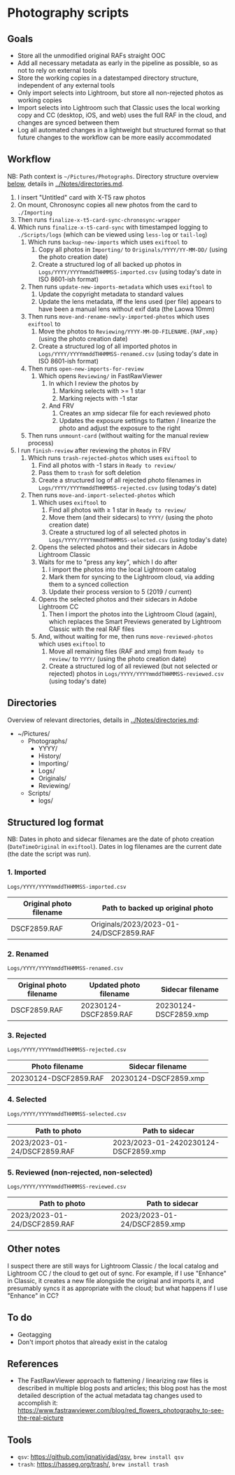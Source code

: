 # Photography scripts

## Goals

- Store all the unmodified original RAFs straight OOC
- Add all necessary metadata as early in the pipeline as possible, so as not to rely on external tools
- Store the working copies in a datestamped directory structure, independent of any external tools
- Only import selects into Lightroom, but store all non-rejected photos as working copies
- Import selects into Lightroom such that Classic uses the local working copy and CC (desktop, iOS, and web) uses the full RAF in the cloud, and changes are synced between them
- Log all automated changes in a lightweight but structured format so that future changes to the workflow can be more easily accommodated

## Workflow

NB: Path context is `~/Pictures/Photographs`. Directory structure overview [below](#directories), details in [../Notes/directories.md](https://github.com/cboone/photos-notes/blob/main/directories.md).

1. I insert "Untitled" card with X-T5 raw photos
2. On mount, Chronosync copies all new photos from the card to `./Importing`
3. Then runs `finalize-x-t5-card-sync-chronosync-wrapper`
4. Which runs `finalize-x-t5-card-sync` with timestamped logging to `./Scripts/logs` (which can be viewed using `less-log` or `tail-log`)
   1. Which runs `backup-new-imports` which uses `exiftool` to
      1. Copy all photos in `Importing/` to `Originals/YYYY/YY-MM-DD/` (using the photo creation date)
      2. Create a structured log of all backed up photos in `Logs/YYYY/YYYYmmddTHHMMSS-imported.csv` (using today's date in ISO 8601-ish format)
   2. Then runs `update-new-imports-metadata` which uses `exiftool` to
      1. Update the copyright metadata to standard values
      2. Update the lens metadata, iff the lens used (per file) appears to have been a manual lens without exif data (the Laowa 10mm)
   3. Then runs `move-and-rename-newly-imported-photos` which uses `exiftool` to
      1. Move the photos to `Reviewing/YYYY-MM-DD-FILENAME.{RAF,xmp}` (using the photo creation date)
      2. Create a structured log of all imported photos in `Logs/YYYY/YYYYmmddTHHMMSS-renamed.csv` (using today's date in ISO 8601-ish format)
   4. Then runs `open-new-imports-for-review`
      1. Which opens `Reviewing/` in FastRawViewer
         1. In which I review the photos by
            1. Marking selects with >= 1 star
            2. Marking rejects with -1 star
         2. And FRV
            1. Creates an xmp sidecar file for each reviewed photo
            2. Updates the exposure settings to flatten / linearize the photo and adjust the exposure to the right
   5. Then runs `unmount-card` (without waiting for the manual review process)
5. I run `finish-review` after reviewing the photos in FRV
   1. Which runs `trash-rejected-photos` which uses `exiftool` to
      1. Find all photos with -1 stars in `Ready to review/`
      2. Pass them to `trash` for soft deletion
      3. Create a structured log of all rejected photo filenames in `Logs/YYYY/YYYYmmddTHHMMSS-rejected.csv` (using today's date)
   2. Then runs `move-and-import-selected-photos` which
      1. Which uses `exiftool` to
         1. Find all photos with ≥ 1 star in `Ready to review/`
         2. Move them (and their sidecars) to `YYYY/` (using the photo creation date)
         3. Create a structured log of all selected photos in `Logs/YYYY/YYYYmmddTHHMMSS-selected.csv` (using today's date)
      2. Opens the selected photos and their sidecars in Adobe Lightroom Classic
      3. Waits for me to "press any key", which I do after
         1. I import the photos into the local Lightroom catalog
         2. Mark them for syncing to the Lightroom cloud, via adding them to a synced collection
         3. Update their process version to 5 (2019 / current)
      4. Opens the selected photos and their sidecars in Adobe Lightroom CC
         1. Then I import the photos into the Lightroom Cloud (again), which replaces the Smart Previews generated by Lightroom Classic with the real RAF files
      5. And, without waiting for me, then runs `move-reviewed-photos` which uses `exiftool` to
         1. Move all remaining files (RAF and xmp) from `Ready to review/` to `YYYY/` (using the photo creation date)
         2. Create a structured log of all reviewed (but not selected or rejected) photos in `Logs/YYYY/YYYYmmddTHHMMSS-reviewed.csv` (using today's date)

## Directories

Overview of relevant directories, details in [../Notes/directories.md]():

- ~/Pictures/
  - Photographs/
    - YYYY/
    - History/
    - Importing/
    - Logs/
    - Originals/
    - Reviewing/
  - Scripts/
    - logs/

## Structured log format

NB: Dates in photo and sidecar filenames are the date of photo creation (`DateTimeOriginal` in `exiftool`). Dates in log filenames are the current date (the date the script was run).

### 1. Imported

`Logs/YYYY/YYYYmmddTHHMMSS-imported.csv`

|Original photo filename|Path to backed up original photo|
|-|-|
|DSCF2859.RAF|Originals/2023/2023-01-24/DSCF2859.RAF|

### 2. Renamed

`Logs/YYYY/YYYYmmddTHHMMSS-renamed.csv`

|Original photo filename|Updated photo filename|Sidecar filename|
|-|-|-|
|DSCF2859.RAF|20230124-DSCF2859.RAF|20230124-DSCF2859.xmp|

### 3. Rejected

`Logs/YYYY/YYYYmmddTHHMMSS-rejected.csv`

|Photo filename|Sidecar filename|
|-|-|
|20230124-DSCF2859.RAF|20230124-DSCF2859.xmp|

### 4. Selected

`Logs/YYYY/YYYYmmddTHHMMSS-selected.csv`

|Path to photo|Path to sidecar|
|-|-|
|2023/2023-01-24/DSCF2859.RAF|2023/2023-01-2420230124-DSCF2859.xmp|

### 5. Reviewed (non-rejected, non-selected)

`Logs/YYYY/YYYYmmddTHHMMSS-reviewed.csv`

|Path to photo|Path to sidecar|
|-|-|
|2023/2023-01-24/DSCF2859.RAF|2023/2023-01-24/DSCF2859.xmp|

## Other notes

I suspect there are still ways for Lightroom Classic / the local catalog and Lightroom CC / the cloud to get out of sync. For example, if I use "Enhance" in Classic, it creates a new file alongside the original and imports it, and presumably syncs it as appropriate with the cloud; but what happens if I use "Enhance" in CC?

## To do

- Geotagging
- Don't import photos that already exist in the catalog

## References

- The FastRawViewer approach to flattening / linearizing raw files is described in multiple blog posts and articles; this blog post has the most detailed description of the actual metadata tag changes used to accomplish it: <https://www.fastrawviewer.com/blog/red_flowers_photography_to-see-the-real-picture>

## Tools

- `qsv`: <https://github.com/jqnatividad/qsv>, `brew install qsv`
- `trash`: <https://hasseg.org/trash/>, `brew install trash`
